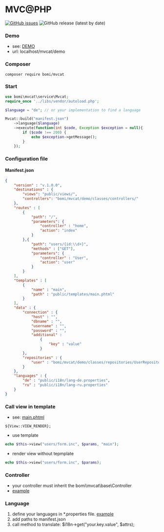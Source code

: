 # MVC@PHP

[![GitHub issues](https://img.shields.io/github/issues/devmboehm/mvcat)](https://github.com/devmboehm/mvcat/issues)
![GitHub release (latest by date)](https://img.shields.io/github/v/release/devmboehm/mvcat)

### Demo 
- see: [DEMO](https://github.com/devmboehm/mvcat/tree/master/demo)
- url: localhost/mvcat/demo

### Composer
```
composer require bomi/mvcat
```

### Start
```php
use bomi\mvcat\service\Mvcat;
require_once '../libs/vendor/autoload.php';

$language = "de"; // or your implementation to find a language

Mvcat::build("manifest.json") 
	->language($language)
	->execute(function(int $code, Exception $exception = null){
		if ($code !== 200) {
			echo $exception->getMessage();
		}
	});
```

### Configuration file 
#### Manifest.json
```json
{
	"version" : "v.1.0.0",
	"destinations" : {
		"views": "public/views/",
		"controllers": "bomi/mvcat/demo/classes/controllers/"
	},
	"routes" : [
		{
			"path": "/",
			"parameters": {
				"controller" : "home",
				"action": "index"
			}
		},{
			"path": "users/{id:\\d+}",
			"methods" : ["GET"],
			"parameters": {
				"controller" : "User",
				"action": "user"
			}
		}
	],
	"templates" : [
		{
			"name" : "main",
			"path" : "public/templates/main.phtml"
		}
	],
	"data" : {
		"connection" : {
			"host" : "",
			"dbname" : "",
			"username" : "",
			"password" : "",
			"additional" : 
				{
					"key" : "value"
				}
		},
		"repositories" : {
			"user" : "bomi/mvcat/demo/classes/repositories/UserRepository"
		}		
	},
	"languages" : {
		"de" : "public/i18n/lang-de.properties",
		"ru" : "public/i18n/lang-ru.properties"
	}
}
```
### Call view in template
- see: [main.phtml](https://github.com/devmboehm/mvcat/blob/master/demo/public/templates/main.phtml)
```
${View::VIEW_RENDER};
```
- use template 
```php
echo $this->view("users/form.inc", $params, "main");
``` 
- render view without tepmplate 
```php
echo $this->view("users/form.inc", $params);
``` 

### Controller
- your controller must inherit the bomi\mvcat\base\Controller
- [example](https://github.com/devmboehm/mvcat/blob/master/demo/classes/controllers/User.php)

### Language
1. define your languages in *.properties file. [example](https://github.com/devmboehm/mvcat/tree/master/demo/public/i18n)
2. add paths to manifest.json
3. call method to translate: $i18n->get("your.key.value", $attrs);
